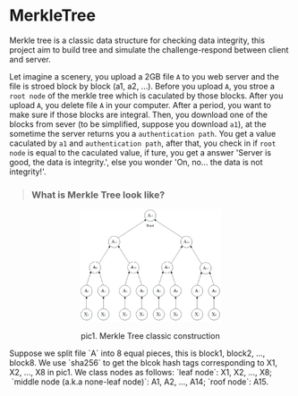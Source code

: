 # MerkleTree
Merkle tree is a classic data structure for checking data integrity, this project aim to build tree and simulate the challenge-respond between client and server.

Let imagine a scenery, you upload a 2GB file `A` to you web server and the file is stroed block by block (a1, a2, ...). Before you upload `A`, you stroe a `root node` of the merkle tree which is caculated by those blocks. After you upload `A`, you delete file `A` in your computer. After a period, you want to make sure if those blocks are integral. Then, you download one of the blocks from sever (to be simplified, suppose you download `a1`), at the sometime the server returns you a `authentication path`. You get a value caculated by `a1` and `authentication path`, after that, you check in if `root node` is equal to the caculated value, if ture, you get a answer 'Server is good, the data is integrity.', else you wonder 'On, no... the data is not integrity!'.

> ### What is Merkle Tree look like?
<div align="center">
  <img src="MerkleTree.png" width=50% alt="MerkleTree">
  <p>pic1. Merkle Tree classic construction</p>
</div>
Suppose we split file `A` into 8 equal pieces, this is block1, block2, ..., block8. We use `sha256` to get the blcok hash tags corresponding to X1, X2, ..., X8 in pic1. We class nodes as follows:
    `leaf node`: X1, X2, ..., X8;
    `middle node (a.k.a none-leaf node)`: A1, A2, ..., A14;
    `roof node`: A15. 
